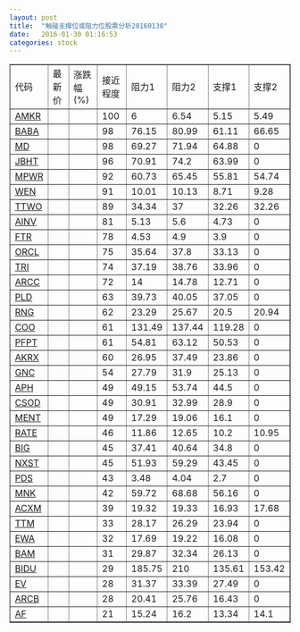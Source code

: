 ```yaml
---
layout: post
title:  "触碰支撑位或阻力位股票分析20160130"
date:   2016-01-30 01:16:53
categories: stock
---
```

<script type="text/javascript">
var stockList = []
stockList.push('gb_amkr');
stockList.push('gb_baba');
stockList.push('gb_md');
stockList.push('gb_jbht');
stockList.push('gb_mpwr');
stockList.push('gb_wen');
stockList.push('gb_ttwo');
stockList.push('gb_ainv');
stockList.push('gb_ftr');
stockList.push('gb_orcl');
stockList.push('gb_tri');
stockList.push('gb_arcc');
stockList.push('gb_pld');
stockList.push('gb_rng');
stockList.push('gb_coo');
stockList.push('gb_pfpt');
stockList.push('gb_akrx');
stockList.push('gb_gnc');
stockList.push('gb_aph');
stockList.push('gb_csod');
stockList.push('gb_ment');
stockList.push('gb_rate');
stockList.push('gb_big');
stockList.push('gb_nxst');
stockList.push('gb_pds');
stockList.push('gb_mnk');
stockList.push('gb_acxm');
stockList.push('gb_ttm');
stockList.push('gb_ewa');
stockList.push('gb_bam');
stockList.push('gb_bidu');
stockList.push('gb_ev');
stockList.push('gb_arcb');
stockList.push('gb_af');
</script>
<table border="1">
 <tr>
 <td>代码</td>
 <td>最新价</td>
 <td>涨跌幅(%)</td>
 <td>接近程度</td>
 <td>阻力1</td>
 <td>阻力2</td>
 <td>支撑1</td>
 <td>支撑2</td>
</tr>
  <tr id="amkr" class="red">
  <td><a href="http://stock.finance.sina.com.cn/usstock/quotes/AMKR.html" target="_blank">AMKR</a></td><td></td><td></td><td>100</td><td>6</td><td>6.54</td><td>5.15</td><td>5.49</td></tr>
  <tr id="baba" class="green">
  <td><a href="http://stock.finance.sina.com.cn/usstock/quotes/BABA.html" target="_blank">BABA</a></td><td></td><td></td><td>98</td><td>76.15</td><td>80.99</td><td>61.11</td><td>66.65</td></tr>
  <tr id="md" class="red">
  <td><a href="http://stock.finance.sina.com.cn/usstock/quotes/MD.html" target="_blank">MD</a></td><td></td><td></td><td>98</td><td>69.27</td><td>71.94</td><td>64.88</td><td>0</td></tr>
  <tr id="jbht" class="red">
  <td><a href="http://stock.finance.sina.com.cn/usstock/quotes/JBHT.html" target="_blank">JBHT</a></td><td></td><td></td><td>96</td><td>70.91</td><td>74.2</td><td>63.99</td><td>0</td></tr>
  <tr id="mpwr" class="red">
  <td><a href="http://stock.finance.sina.com.cn/usstock/quotes/MPWR.html" target="_blank">MPWR</a></td><td></td><td></td><td>92</td><td>60.73</td><td>65.45</td><td>55.81</td><td>54.74</td></tr>
  <tr id="wen" class="red">
  <td><a href="http://stock.finance.sina.com.cn/usstock/quotes/WEN.html" target="_blank">WEN</a></td><td></td><td></td><td>91</td><td>10.01</td><td>10.13</td><td>8.71</td><td>9.28</td></tr>
  <tr id="ttwo" class="red">
  <td><a href="http://stock.finance.sina.com.cn/usstock/quotes/TTWO.html" target="_blank">TTWO</a></td><td></td><td></td><td>89</td><td>34.34</td><td>37</td><td>32.26</td><td>32.26</td></tr>
  <tr id="ainv" class="red">
  <td><a href="http://stock.finance.sina.com.cn/usstock/quotes/AINV.html" target="_blank">AINV</a></td><td></td><td></td><td>81</td><td>5.13</td><td>5.6</td><td>4.73</td><td>0</td></tr>
  <tr id="ftr" class="red">
  <td><a href="http://stock.finance.sina.com.cn/usstock/quotes/FTR.html" target="_blank">FTR</a></td><td></td><td></td><td>78</td><td>4.53</td><td>4.9</td><td>3.9</td><td>0</td></tr>
  <tr id="orcl" class="red">
  <td><a href="http://stock.finance.sina.com.cn/usstock/quotes/ORCL.html" target="_blank">ORCL</a></td><td></td><td></td><td>75</td><td>35.64</td><td>37.8</td><td>33.13</td><td>0</td></tr>
  <tr id="tri" class="red">
  <td><a href="http://stock.finance.sina.com.cn/usstock/quotes/TRI.html" target="_blank">TRI</a></td><td></td><td></td><td>74</td><td>37.19</td><td>38.76</td><td>33.96</td><td>0</td></tr>
  <tr id="arcc" class="red">
  <td><a href="http://stock.finance.sina.com.cn/usstock/quotes/ARCC.html" target="_blank">ARCC</a></td><td></td><td></td><td>72</td><td>14</td><td>14.78</td><td>12.71</td><td>0</td></tr>
  <tr id="pld" class="red">
  <td><a href="http://stock.finance.sina.com.cn/usstock/quotes/PLD.html" target="_blank">PLD</a></td><td></td><td></td><td>63</td><td>39.73</td><td>40.05</td><td>37.05</td><td>0</td></tr>
  <tr id="rng" class="green">
  <td><a href="http://stock.finance.sina.com.cn/usstock/quotes/RNG.html" target="_blank">RNG</a></td><td></td><td></td><td>62</td><td>23.29</td><td>25.67</td><td>20.5</td><td>20.94</td></tr>
  <tr id="coo" class="red">
  <td><a href="http://stock.finance.sina.com.cn/usstock/quotes/COO.html" target="_blank">COO</a></td><td></td><td></td><td>61</td><td>131.49</td><td>137.44</td><td>119.28</td><td>0</td></tr>
  <tr id="pfpt" class="red">
  <td><a href="http://stock.finance.sina.com.cn/usstock/quotes/PFPT.html" target="_blank">PFPT</a></td><td></td><td></td><td>61</td><td>54.81</td><td>63.12</td><td>50.53</td><td>0</td></tr>
  <tr id="akrx" class="red">
  <td><a href="http://stock.finance.sina.com.cn/usstock/quotes/AKRX.html" target="_blank">AKRX</a></td><td></td><td></td><td>60</td><td>26.95</td><td>37.49</td><td>23.86</td><td>0</td></tr>
  <tr id="gnc" class="red">
  <td><a href="http://stock.finance.sina.com.cn/usstock/quotes/GNC.html" target="_blank">GNC</a></td><td></td><td></td><td>54</td><td>27.79</td><td>31.9</td><td>25.13</td><td>0</td></tr>
  <tr id="aph" class="red">
  <td><a href="http://stock.finance.sina.com.cn/usstock/quotes/APH.html" target="_blank">APH</a></td><td></td><td></td><td>49</td><td>49.15</td><td>53.74</td><td>44.5</td><td>0</td></tr>
  <tr id="csod" class="green">
  <td><a href="http://stock.finance.sina.com.cn/usstock/quotes/CSOD.html" target="_blank">CSOD</a></td><td></td><td></td><td>49</td><td>30.91</td><td>32.99</td><td>28.9</td><td>0</td></tr>
  <tr id="ment" class="green">
  <td><a href="http://stock.finance.sina.com.cn/usstock/quotes/MENT.html" target="_blank">MENT</a></td><td></td><td></td><td>49</td><td>17.29</td><td>19.06</td><td>16.1</td><td>0</td></tr>
  <tr id="rate" class="green">
  <td><a href="http://stock.finance.sina.com.cn/usstock/quotes/RATE.html" target="_blank">RATE</a></td><td></td><td></td><td>46</td><td>11.86</td><td>12.65</td><td>10.2</td><td>10.95</td></tr>
  <tr id="big" class="red">
  <td><a href="http://stock.finance.sina.com.cn/usstock/quotes/BIG.html" target="_blank">BIG</a></td><td></td><td></td><td>45</td><td>37.41</td><td>40.64</td><td>34.8</td><td>0</td></tr>
  <tr id="nxst" class="green">
  <td><a href="http://stock.finance.sina.com.cn/usstock/quotes/NXST.html" target="_blank">NXST</a></td><td></td><td></td><td>45</td><td>51.93</td><td>59.29</td><td>43.45</td><td>0</td></tr>
  <tr id="pds" class="red">
  <td><a href="http://stock.finance.sina.com.cn/usstock/quotes/PDS.html" target="_blank">PDS</a></td><td></td><td></td><td>43</td><td>3.48</td><td>4.04</td><td>2.7</td><td>0</td></tr>
  <tr id="mnk" class="green">
  <td><a href="http://stock.finance.sina.com.cn/usstock/quotes/MNK.html" target="_blank">MNK</a></td><td></td><td></td><td>42</td><td>59.72</td><td>68.68</td><td>56.16</td><td>0</td></tr>
  <tr id="acxm" class="green">
  <td><a href="http://stock.finance.sina.com.cn/usstock/quotes/ACXM.html" target="_blank">ACXM</a></td><td></td><td></td><td>39</td><td>19.32</td><td>19.33</td><td>16.93</td><td>17.68</td></tr>
  <tr id="ttm" class="green">
  <td><a href="http://stock.finance.sina.com.cn/usstock/quotes/TTM.html" target="_blank">TTM</a></td><td></td><td></td><td>33</td><td>28.17</td><td>26.29</td><td>23.94</td><td>0</td></tr>
  <tr id="ewa" class="red">
  <td><a href="http://stock.finance.sina.com.cn/usstock/quotes/EWA.html" target="_blank">EWA</a></td><td></td><td></td><td>32</td><td>17.69</td><td>19.22</td><td>16.08</td><td>0</td></tr>
  <tr id="bam" class="red">
  <td><a href="http://stock.finance.sina.com.cn/usstock/quotes/BAM.html" target="_blank">BAM</a></td><td></td><td></td><td>31</td><td>29.87</td><td>32.34</td><td>26.13</td><td>0</td></tr>
  <tr id="bidu" class="green">
  <td><a href="http://stock.finance.sina.com.cn/usstock/quotes/BIDU.html" target="_blank">BIDU</a></td><td></td><td></td><td>29</td><td>185.75</td><td>210</td><td>135.61</td><td>153.42</td></tr>
  <tr id="ev" class="green">
  <td><a href="http://stock.finance.sina.com.cn/usstock/quotes/EV.html" target="_blank">EV</a></td><td></td><td></td><td>28</td><td>31.37</td><td>33.39</td><td>27.49</td><td>0</td></tr>
  <tr id="arcb" class="green">
  <td><a href="http://stock.finance.sina.com.cn/usstock/quotes/ARCB.html" target="_blank">ARCB</a></td><td></td><td></td><td>28</td><td>20.41</td><td>25.76</td><td>16.43</td><td>0</td></tr>
  <tr id="af" class="red">
  <td><a href="http://stock.finance.sina.com.cn/usstock/quotes/AF.html" target="_blank">AF</a></td><td></td><td></td><td>21</td><td>15.24</td><td>16.2</td><td>13.34</td><td>14.1</td></tr>
</table>
